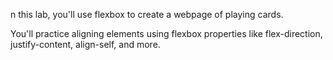 n this lab, you'll use flexbox to create a webpage of playing cards.

You'll practice aligning elements using flexbox properties like flex-direction, justify-content, align-self, and more.